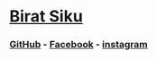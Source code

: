 # [Birat Siku](http://birat21sk.github.io)


<h3>
<a href="https://github.com/birat21sk">GitHub</a> -
<a href="https://facebook.com/birat.sk21">Facebook</a> -
<a href="https://instagram.com/birat_sk">instagram</a>
</h3>